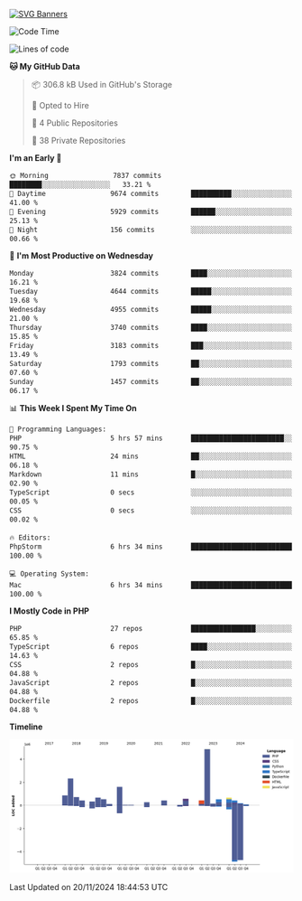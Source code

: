 [![SVG Banners](https://svg-banners.vercel.app/api?type=glitch&text1=Gere_Lajos%F0%9F%92%BB&width=800&height=400)](https://github.com/Akshay090/svg-banners)

<!--START_SECTION:waka-->
![Code Time](http://img.shields.io/badge/Code%20Time-1%2C960%20hrs%208%20mins-blue)

![Lines of code](https://img.shields.io/badge/From%20Hello%20World%20I%27ve%20Written-16.3%20million%20lines%20of%20code-blue)

**🐱 My GitHub Data** 

> 📦 306.8 kB Used in GitHub's Storage 
 > 
> 💼 Opted to Hire
 > 
> 📜 4 Public Repositories 
 > 
> 🔑 38 Private Repositories 
 > 
**I'm an Early 🐤** 

```text
🌞 Morning                7837 commits        ████████░░░░░░░░░░░░░░░░░   33.21 % 
🌆 Daytime                9674 commits        ██████████░░░░░░░░░░░░░░░   41.00 % 
🌃 Evening                5929 commits        ██████░░░░░░░░░░░░░░░░░░░   25.13 % 
🌙 Night                  156 commits         ░░░░░░░░░░░░░░░░░░░░░░░░░   00.66 % 
```
📅 **I'm Most Productive on Wednesday** 

```text
Monday                   3824 commits        ████░░░░░░░░░░░░░░░░░░░░░   16.21 % 
Tuesday                  4644 commits        █████░░░░░░░░░░░░░░░░░░░░   19.68 % 
Wednesday                4955 commits        █████░░░░░░░░░░░░░░░░░░░░   21.00 % 
Thursday                 3740 commits        ████░░░░░░░░░░░░░░░░░░░░░   15.85 % 
Friday                   3183 commits        ███░░░░░░░░░░░░░░░░░░░░░░   13.49 % 
Saturday                 1793 commits        ██░░░░░░░░░░░░░░░░░░░░░░░   07.60 % 
Sunday                   1457 commits        ██░░░░░░░░░░░░░░░░░░░░░░░   06.17 % 
```


📊 **This Week I Spent My Time On** 

```text
💬 Programming Languages: 
PHP                      5 hrs 57 mins       ███████████████████████░░   90.75 % 
HTML                     24 mins             ██░░░░░░░░░░░░░░░░░░░░░░░   06.18 % 
Markdown                 11 mins             █░░░░░░░░░░░░░░░░░░░░░░░░   02.90 % 
TypeScript               0 secs              ░░░░░░░░░░░░░░░░░░░░░░░░░   00.05 % 
CSS                      0 secs              ░░░░░░░░░░░░░░░░░░░░░░░░░   00.02 % 

🔥 Editors: 
PhpStorm                 6 hrs 34 mins       █████████████████████████   100.00 % 

💻 Operating System: 
Mac                      6 hrs 34 mins       █████████████████████████   100.00 % 
```

**I Mostly Code in PHP** 

```text
PHP                      27 repos            ████████████████░░░░░░░░░   65.85 % 
TypeScript               6 repos             ████░░░░░░░░░░░░░░░░░░░░░   14.63 % 
CSS                      2 repos             █░░░░░░░░░░░░░░░░░░░░░░░░   04.88 % 
JavaScript               2 repos             █░░░░░░░░░░░░░░░░░░░░░░░░   04.88 % 
Dockerfile               2 repos             █░░░░░░░░░░░░░░░░░░░░░░░░   04.88 % 
```



**Timeline**

![Lines of Code chart](https://raw.githubusercontent.com/gere-lajos/gere-lajos/main/assets/bar_graph.png)


 Last Updated on 20/11/2024 18:44:53 UTC
<!--END_SECTION:waka-->
